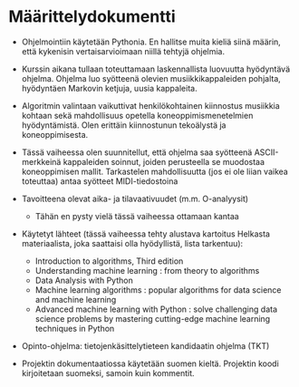 # **Määrittelydokumentti**

- Ohjelmointiin käytetään Pythonia. En hallitse muita kieliä siinä määrin, että kykenisin vertaisarvioimaan niillä tehtyjä ohjelmia.

- Kurssin aikana tullaan toteuttamaan laskennallista luovuutta hyödyntävä ohjelma. Ohjelma luo syötteenä olevien musiikkikappaleiden pohjalta, hyödyntäen Markovin ketjuja, uusia kappaleita.
- Algoritmin valintaan vaikuttivat henkilökohtainen kiinnostus musiikkia kohtaan sekä mahdollisuus opetella koneoppimismenetelmien hyödyntämistä. Olen erittäin kiinnostunun tekoälystä ja koneoppimisesta.
- Tässä vaiheessa olen suunnitellut, että ohjelma saa syötteenä ASCII-merkkeinä kappaleiden soinnut, joiden perusteella se muodostaa koneoppimisen mallit. Tarkastelen mahdollisuutta (jos ei ole liian vaikea toteuttaa) antaa syötteet MIDI-tiedostoina

- Tavoitteena olevat aika- ja tilavaativuudet (m.m. O-analyysit)
    - Tähän en pysty vielä tässä vaiheessa ottamaan kantaa

- Käytetyt lähteet (tässä vaiheessa tehty alustava kartoitus Helkasta materiaalista, joka saattaisi olla hyödyllistä, lista tarkentuu):
    - Introduction to algorithms, Third edition
    - Understanding machine learning : from theory to algorithms
    - Data Analysis with Python
    - Machine learning algorithms : popular algorithms for data science and machine learning
    - Advanced machine learning with Python : solve challenging data science problems by mastering cutting-edge machine learning techniques in Python

- Opinto-ohjelma: tietojenkäsittelytieteen kandidaatin ohjelma (TKT)

- Projektin dokumentaatiossa käytetään suomen kieltä. Projektin koodi kirjoitetaan suomeksi, samoin kuin kommentit.